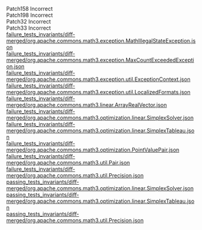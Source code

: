 Patch158 Incorrect  
Patch198 Incorrect  
Patch32 Incorrect  
Patch33 Incorrect  
[failure_tests_invariants/diff-merged/org.apache.commons.math3.exception.MathIllegalStateException.json](https://boyang9602.github.io/?datasource=https://raw.githubusercontent.com/boyang9602/tmp/master/Math/28/failure_tests_invariants/diff-merged/org.apache.commons.math3.exception.MathIllegalStateException.json)  
[failure_tests_invariants/diff-merged/org.apache.commons.math3.exception.MaxCountExceededException.json](https://boyang9602.github.io/?datasource=https://raw.githubusercontent.com/boyang9602/tmp/master/Math/28/failure_tests_invariants/diff-merged/org.apache.commons.math3.exception.MaxCountExceededException.json)  
[failure_tests_invariants/diff-merged/org.apache.commons.math3.exception.util.ExceptionContext.json](https://boyang9602.github.io/?datasource=https://raw.githubusercontent.com/boyang9602/tmp/master/Math/28/failure_tests_invariants/diff-merged/org.apache.commons.math3.exception.util.ExceptionContext.json)  
[failure_tests_invariants/diff-merged/org.apache.commons.math3.exception.util.LocalizedFormats.json](https://boyang9602.github.io/?datasource=https://raw.githubusercontent.com/boyang9602/tmp/master/Math/28/failure_tests_invariants/diff-merged/org.apache.commons.math3.exception.util.LocalizedFormats.json)  
[failure_tests_invariants/diff-merged/org.apache.commons.math3.linear.ArrayRealVector.json](https://boyang9602.github.io/?datasource=https://raw.githubusercontent.com/boyang9602/tmp/master/Math/28/failure_tests_invariants/diff-merged/org.apache.commons.math3.linear.ArrayRealVector.json)  
[failure_tests_invariants/diff-merged/org.apache.commons.math3.optimization.linear.SimplexSolver.json](https://boyang9602.github.io/?datasource=https://raw.githubusercontent.com/boyang9602/tmp/master/Math/28/failure_tests_invariants/diff-merged/org.apache.commons.math3.optimization.linear.SimplexSolver.json)  
[failure_tests_invariants/diff-merged/org.apache.commons.math3.optimization.linear.SimplexTableau.json](https://boyang9602.github.io/?datasource=https://raw.githubusercontent.com/boyang9602/tmp/master/Math/28/failure_tests_invariants/diff-merged/org.apache.commons.math3.optimization.linear.SimplexTableau.json)  
[failure_tests_invariants/diff-merged/org.apache.commons.math3.optimization.PointValuePair.json](https://boyang9602.github.io/?datasource=https://raw.githubusercontent.com/boyang9602/tmp/master/Math/28/failure_tests_invariants/diff-merged/org.apache.commons.math3.optimization.PointValuePair.json)  
[failure_tests_invariants/diff-merged/org.apache.commons.math3.util.Pair.json](https://boyang9602.github.io/?datasource=https://raw.githubusercontent.com/boyang9602/tmp/master/Math/28/failure_tests_invariants/diff-merged/org.apache.commons.math3.util.Pair.json)  
[failure_tests_invariants/diff-merged/org.apache.commons.math3.util.Precision.json](https://boyang9602.github.io/?datasource=https://raw.githubusercontent.com/boyang9602/tmp/master/Math/28/failure_tests_invariants/diff-merged/org.apache.commons.math3.util.Precision.json)  
[passing_tests_invariants/diff-merged/org.apache.commons.math3.optimization.linear.SimplexSolver.json](https://boyang9602.github.io/?datasource=https://raw.githubusercontent.com/boyang9602/tmp/master/Math/28/passing_tests_invariants/diff-merged/org.apache.commons.math3.optimization.linear.SimplexSolver.json)  
[passing_tests_invariants/diff-merged/org.apache.commons.math3.optimization.linear.SimplexTableau.json](https://boyang9602.github.io/?datasource=https://raw.githubusercontent.com/boyang9602/tmp/master/Math/28/passing_tests_invariants/diff-merged/org.apache.commons.math3.optimization.linear.SimplexTableau.json)  
[passing_tests_invariants/diff-merged/org.apache.commons.math3.util.Precision.json](https://boyang9602.github.io/?datasource=https://raw.githubusercontent.com/boyang9602/tmp/master/Math/28/passing_tests_invariants/diff-merged/org.apache.commons.math3.util.Precision.json)  
